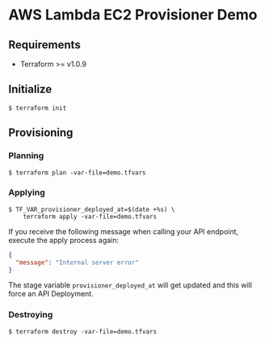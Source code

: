 # AWS Lambda EC2 Provisioner Demo

## Requirements

* Terraform >= v1.0.9

## Initialize

```shell
$ terraform init
```

## Provisioning

### Planning

```shell
$ terraform plan -var-file=demo.tfvars
```

### Applying

```shell
$ TF_VAR_provisioner_deployed_at=$(date +%s) \
    terraform apply -var-file=demo.tfvars
```

If you receive the following message when calling your API endpoint, execute the apply process again:

```json
{
  "message": "Internal server error"
}
```

The stage variable `provisioner_deployed_at` will get updated and this will force an API Deployment.

### Destroying

```shell
$ terraform destroy -var-file=demo.tfvars
```